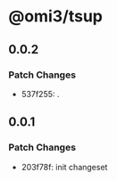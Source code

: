 # @omi3/tsup

## 0.0.2

### Patch Changes

- 537f255: .

## 0.0.1

### Patch Changes

- 203f78f: init changeset
